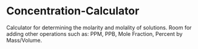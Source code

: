 # Concentration-Calculator
Calculator for determining the molarity and molality of solutions. Room for adding other operations such as: PPM, PPB, Mole Fraction, Percent by Mass/Volume.
